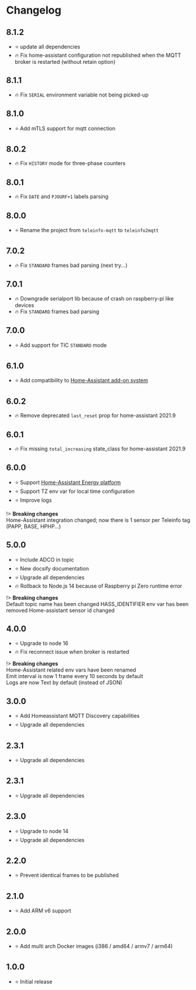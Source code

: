 # Changelog

## 8.1.2
- :star: update all dependencies
- :fire: Fix home-assistant configuration not republished when the MQTT broker is restarted (without retain option)
 
## 8.1.1
- :fire: Fix `SERIAL` environment variable not being picked-up

## 8.1.0
- :star: Add mTLS support for mqtt connection

## 8.0.2
- :fire: Fix `HISTORY` mode for three-phase counters

## 8.0.1
- :fire: Fix `DATE` and `PJOURF+1` labels parsing

## 8.0.0
- :star: Rename the project from `teleinfo-mqtt` to `teleinfo2mqtt`

## 7.0.2
- :fire: Fix `STANDARD` frames bad parsing (next try...)

## 7.0.1
- :fire: Downgrade serialport lib because of crash on raspberry-pi like devices
- :fire: Fix `STANDARD` frames bad parsing 

## 7.0.0
- :star: Add support for TIC `STANDARD` mode

## 6.1.0
- :star: Add compatibility to [Home-Assistant add-on system](https://github.com/fmartinou/hassio-addons) 

## 6.0.2
- :fire: Remove deprecated `last_reset` prop for home-assistant 2021.9

## 6.0.1
- :fire: Fix missing `total_increasing` state_class for home-assistant 2021.9

## 6.0.0
- :star: Support [Home-Assistant Energy platform](https://www.home-assistant.io/home-energy-management/) 
- :star: Support TZ env var for local time configuration
- :star: Improve logs

!> **Breaking changes**  
Home-Assistant integration changed; now there is 1 sensor per Teleinfo tag (PAPP, BASE, HPHP...)

## 5.0.0
- :star: Include ADCO in topic
- :star: New docsify documentation
- :star: Upgrade all dependencies
- :fire: Rollback to Node.js 14 because of Raspberry pi Zero runtime error

!> **Breaking changes**  
Default topic name has been changed
HASS_IDENTIFIER env var has been removed
Home-assistant sensor id changed

## 4.0.0
- :star: Upgrade to node 16
- :fire: Fix reconnect issue when broker is restarted

!> **Breaking changes**  
Home-Assistant related env vars have been renamed  
Emit interval is now 1 frame every 10 seconds by default  
Logs are now Text by default (instead of JSON)

## 3.0.0
- :star: Add Homeassistant MQTT Discovery capabilities
- :star: Upgrade all dependencies

## 2.3.1
- :star: Upgrade all dependencies

## 2.3.1
- :star: Upgrade all dependencies

## 2.3.0
- :star: Upgrade to node 14
- :star: Upgrade all dependencies

## 2.2.0
- :star: Prevent identical frames to be published

## 2.1.0
- :star: Add ARM v6 support

## 2.0.0
- :star: Add multi arch Docker images (i386 / amd64 / armv7 / arm64)

## 1.0.0
- :star: Initial release
